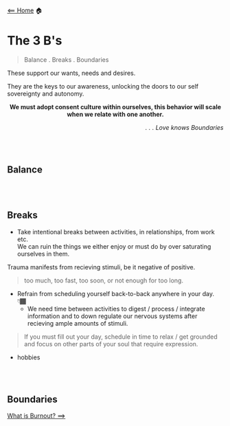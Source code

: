 [<== Home](README.md) 🏠

# The 3 B's 

> Balance . Breaks . Boundaries

These support our wants, needs and desires. 

They are the keys to our awareness, unlocking the doors to our self sovereignty and autonomy. 

<div align="center">
  
  **We must adopt consent culture within ourselves, this behavior will scale when we relate with one another.**
  
</div>

<div align="right"> 
  
  *. . . Love knows Boundaries* 

</div>


<br>
<br>

## Balance


<br>
<br>

## Breaks 
- Take intentional breaks between activities, in relationships, from work etc. <br>
We can ruin the things we either enjoy or must do by over saturating ourselves in them.

Trauma manifests from recieving stimuli, be it negative of positive.
> too much, too fast, too soon, or not enough for too long. 
- Refrain from scheduling yourself back-to-back anywhere in your day. 👇🏾
  - We need time between activities to digest / process / integrate information and to down regulate our nervous systems after recieving ample amounts of stimuli.  
> If you must fill out your day, schedule in time to relax / get grounded and focus on other parts of your soul that require expression.
- hobbies 


<br>
<br>

## Boundaries 



[What is Burnout? ==>](whatIsBurnout.md)
